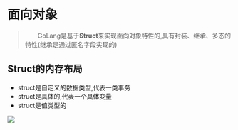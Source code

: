 # 面向对象
> &emsp;&emsp;GoLang是基于**Struct**来实现面向对象特性的,具有封装、继承、多态的特性(继承是通过匿名字段实现的)

## Struct的内存布局
- struct是自定义的数据类型,代表一类事务
- struct是具体的,代表一个具体变量
- struct是值类型的

![](/Users/ichpan/blogs/asset/结构体内存图.png)







